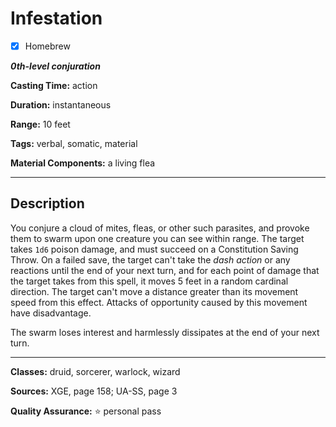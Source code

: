 # Infestation

- [x] Homebrew

***0th-level conjuration***

**Casting Time:** action

**Duration:** instantaneous

**Range:** 10 feet

**Tags:** verbal, somatic, material

**Material Components:** a living flea

---

## Description
You conjure a cloud of mites, fleas, or other such parasites, and provoke them to swarm upon one creature you can see within range.
The target takes `1d6` poison damage, and must succeed on a Constitution Saving Throw.
On a failed save, the target can't take the *dash action* or any reactions until the end of your next turn, and for each point of damage that the target takes from this spell, it moves 5 feet in a random cardinal direction.
The target can't move a distance greater than its movement speed from this effect.
Attacks of opportunity caused by this movement have disadvantage.

The swarm loses interest and harmlessly dissipates at the end of your next turn.

---

**Classes:** druid, sorcerer, warlock, wizard

**Sources:** XGE, page 158; UA-SS, page 3

**Quality Assurance:** :star: personal pass

